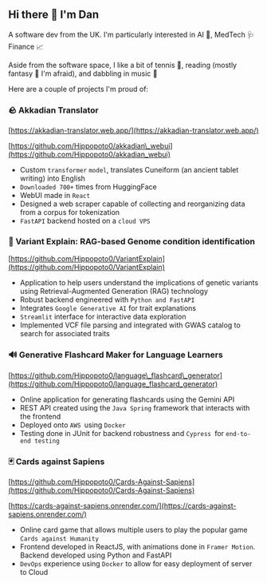 ## Hi there 👋 I'm Dan

A software dev from the UK. I'm particularly interested in AI 🤖, MedTech 🩺 Finance 📈

Aside from the software space, I like a bit of tennis 🎾, reading (mostly fantasy 🐲 I'm afraid), and dabbling in music 🎸

Here are a couple of projects I'm proud of:

### 🪨 Akkadian Translator

[https://akkadian-translator.web.app/](https://akkadian-translator.web.app/)

[https://github.com/Hippopoto0/akkadian\_webui](https://github.com/Hippopoto0/akkadian_webui)

* Custom `transformer` `model`, translates Cuneiform (an ancient tablet writing) into English
* `Downloaded 700+` times from HuggingFace
* WebUI made in `React`
* Designed a web scraper capable of collecting and reorganizing data from a corpus for tokenization
* `FastAPI` backend hosted on a `cloud VPS`

### 🧬 Variant Explain: RAG-based Genome condition identification

[https://github.com/Hippopoto0/VariantExplain](https://github.com/Hippopoto0/VariantExplain)

* Application to help users understand the implications of genetic variants using Retrieval-Augmented Generation (RAG) technology
* Robust backend engineered with `Python and FastAPI`
* Integrates `Google Generative AI` for trait explanations
* `Streamlit` interface for interactive data exploration
* Implemented VCF file parsing and integrated with GWAS catalog to search for associated traits

### 🔊 Generative Flashcard Maker for Language Learners

[https://github.com/Hippopoto0/language\_flashcard\_generator](https://github.com/Hippopoto0/language_flashcard_generator)

* Online application for generating flashcards using the Gemini API
* REST API created using the `Java Spring` framework that interacts with the frontend
* Deployed onto `AWS `using `Docker`
* Testing done in JUnit for backend robustness and `Cypress `for `end-to-end testing`

### 🃏 Cards against Sapiens

[https://github.com/Hippopoto0/Cards-Against-Sapiens](https://github.com/Hippopoto0/Cards-Against-Sapiens)

[https://cards-against-sapiens.onrender.com/](https://cards-against-sapiens.onrender.com/)

* Online card game that allows multiple users to play the popular game `Cards against Humanity`
* Frontend developed in ReactJS, with animations done in `Framer Motion`. Backend developed using Python and FastAPI
* `DevOps` experience using `Docker` to allow for easy deployment of server to Cloud

<!--
**Hippopoto0/Hippopoto0** is a ✨ _special_ ✨ repository because its `README.md` (this file) appears on your GitHub profile.

Here are some ideas to get you started:

- 🔭 I’m currently working on ...
- 🌱 I’m currently learning ...
- 👯 I’m looking to collaborate on ...
- 🤔 I’m looking for help with ...
- 💬 Ask me about ...
- 📫 How to reach me: ...
- 😄 Pronouns: ...
- ⚡ Fun fact: ...
-->
